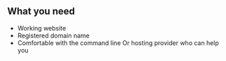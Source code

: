 ## What you need

- Working website
- Registered domain name
- Comfortable with the command line
  Or hosting provider who can help you
  
